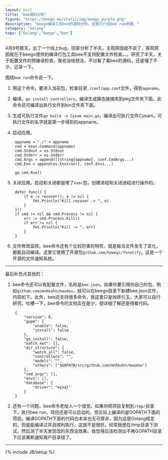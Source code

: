 ```yaml
---
layout: post
title: "bee源码分析"
figure: "https://beego.me/static/img/beego_purple.png"
description: "beego编译工具bee的源码分析。这里只介绍bee run原理。"
category: "Golang"
tags: ["Golang","beego","bee"]
---
```

 
4月9号那天，出了一个线上bug，回家分析了半天，主观原因就不说了，客观原因就在于beego提供的编译打包工具bee不支持配置文件检查。。。研究了半天，关于配置文件的预编译检查，我也没啥想法，不过看了看bee的源码，还是懂了不少，记录一下。

围绕`bee run`命令说一下。

1. 用这个命令，要进入当前包，检查目录`./conf/app.conf`文件，得到`appname`。
2. 编译。`go install controllers`，编译生成静态链接库到pkg文件夹下面。此命令还可编译出执行文件到bin文件夹下面。
3. 生成可执行文件`go build -o Cyeam main.go`，编译出可执行文件Cyeam。可执行文件的名字就是第一步得到的appnane。
4. 启动应用。

		appname = "./" + appname
		cmd = exec.Command(appname)
		cmd.Stdout = os.Stdout
		cmd.Stderr = os.Stderr
		cmd.Args = append([]string{appname}, conf.CmdArgs...)
		cmd.Env = append(os.Environ(), conf.Envs...)

		go cmd.Run()

5. 关闭应用。启动和关闭都是用了`exec`包，创建进程和关闭进程进行操作的。

		defer func() {
			if e := recover(); e != nil {
				fmt.Println("Kill.recover -> ", e)
			}
		}()
		if cmd != nil && cmd.Process != nil {
			err := cmd.Process.Kill()
			if err != nil {
				fmt.Println("Kill -> ", err)
			}
		}

6. 文件修改监控。bee命令还有个比较厉害的特性，就是每当文件发生了变化，都能自动编译。这里它使用了开源包`github.com/howeyc/fsnotify`，这是一个开源的文件通知系统。

---

最后补充点其他的：

1. bee命令还可以有配置文件，名称是`bee.json`。如果你要引用你自己的包，例如`github.com/mnhkahn/maodou`，就可以在beego目录下新建bee.json文件，内容如下。此外，bee还支持很多命令，我这里只是抛砖引玉，大家可以自行研究。吐槽一下，bee命令的文档实在是少，想详细了解还是得看代码。

		{
			"version": 0,
			"gopm": {
				"enable": false,
				"install": false
			},
			"go_install": false,
			"watch_ext": [],
			"dir_structure": {
				"watch_all": false,
				"controllers": "",
				"models": "",
				"others": ["$GOPATH/src/github.com/mnhkahn/maodou"]
			},
			"cmd_args": [],
			"envs": [],
			"database": {
				"driver": "mysql"
			}
		}

2. 还有一个问题，bee命令老给人一个错觉。如果你把项目复制到`/tmp/`目录下，执行bee run，项目还是可以启动的，但实际上编译的是GOPATH下面的项目。编译GOPATH下面的代码也本来也无可厚非，因为这是Golang规定的，但是能编译过并且顺利执行，这就不是很好。经常我想在/tmp目录下测试，然后测了半天发现改的东西没效果。我觉得应该检测出不再GOPATH目录下应该果断通知用户目录错了。


---

 
{% include JB/setup %}